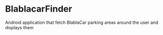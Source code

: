 # BlablacarFinder

Android application that fetch BlablaCar parking areas around the user and displays them
